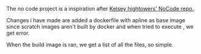 The no code project is a inspiration after [Kelsey hightowers' NoCode repo.](https://github.com/kelseyhightower/nocode).

Changes i have made are added a dockerfile with apline as base image since scratch images aren't built by docker and when tried to execute , we get error. 

When the build image is ran, we get a list of all the files, so simple.

